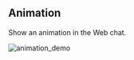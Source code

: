 ## Animation

Show an animation in the Web chat.

![animation_demo](https://raw.githubusercontent.com/loyjoy/welcome/master/help/bots/processes/subprocesses/animation_demo.png)

